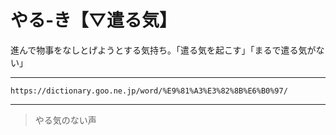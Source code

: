 # やる‐き【▽遣る気】

進んで物事をなしとげようとする気持ち。「遣る気を起こす」「まるで遣る気がない」

---
`https://dictionary.goo.ne.jp/word/%E9%81%A3%E3%82%8B%E6%B0%97/`

---

>やる気のない声

